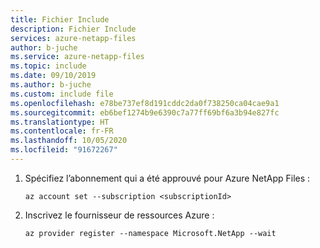 ```yaml
---
title: Fichier Include
description: Fichier Include
services: azure-netapp-files
author: b-juche
ms.service: azure-netapp-files
ms.topic: include
ms.date: 09/10/2019
ms.author: b-juche
ms.custom: include file
ms.openlocfilehash: e78be737ef8d191cddc2da0f738250ca04cae9a1
ms.sourcegitcommit: eb6bef1274b9e6390c7a77ff69bf6a3b94e827fc
ms.translationtype: HT
ms.contentlocale: fr-FR
ms.lasthandoff: 10/05/2020
ms.locfileid: "91672267"
---
```

1. Spécifiez l’abonnement qui a été approuvé pour Azure NetApp Files :
    
    ```azurecli-interactive
    az account set --subscription <subscriptionId>
    ```

1. Inscrivez le fournisseur de ressources Azure : 
    
    ```azurecli-interactive
    az provider register --namespace Microsoft.NetApp --wait  
    ```